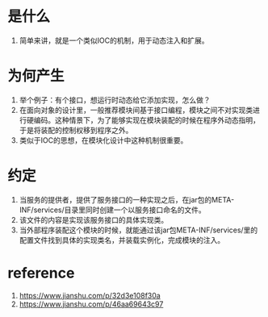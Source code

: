 # 是什么
1. 简单来讲，就是一个类似IOC的机制，用于动态注入和扩展。

# 为何产生
1. 举个例子：有个接口，想运行时动态给它添加实现，怎么做？
2. 在面向对象的设计里，一般推荐模块间基于接口编程，模块之间不对实现类进行硬编码。这种情景下，为了能够实现在模块装配的时候在程序外动态指明，于是将装配的控制权移到程序之外。
3. 类似于IOC的思想，在模块化设计中这种机制很重要。

# 约定
1. 当服务的提供者，提供了服务接口的一种实现之后，在jar包的META-INF/services/目录里同时创建一个以服务接口命名的文件。
2. 该文件的内容是实现该服务接口的具体实现类。
3. 当外部程序装配这个模块的时候，就能通过该jar包META-INF/services/里的配置文件找到具体的实现类名，并装载实例化，完成模块的注入。

# reference
1. https://www.jianshu.com/p/32d3e108f30a
2. https://www.jianshu.com/p/46aa69643c97
